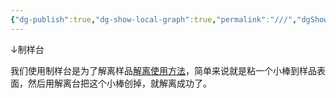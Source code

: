 ```yaml
---
{"dg-publish":true,"dg-show-local-graph":true,"permalink":"///","dgShowLocalGraph":true,"dgPassFrontmatter":true}
---
```


↓制样台

我们使用制样台是为了解离样品[解离使用方法](解离使用方法.md)，简单来说就是粘一个小棒到样品表面，然后用解离台把这个小棒创掉，就解离成功了。